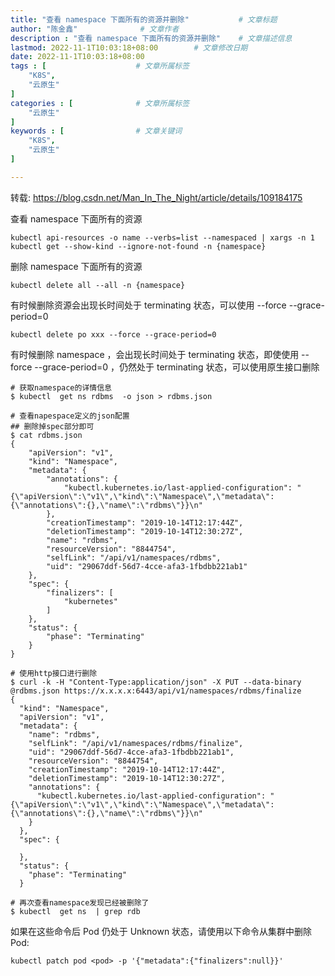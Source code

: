 ```yaml
---
title: "查看 namespace 下面所有的资源并删除"           # 文章标题
author: "陈金鑫"              # 文章作者
description : "查看 namespace 下面所有的资源并删除"    # 文章描述信息
lastmod: 2022-11-1T10:03:18+08:00        # 文章修改日期
date: 2022-11-1T10:03:18+08:00
tags : [                    # 文章所属标签
    "K8S",
    "云原生"
]
categories : [              # 文章所属标签
    "云原生"
]
keywords : [                # 文章关键词
    "K8S",
    "云原生"
]

---
```

转载: https://blog.csdn.net/Man_In_The_Night/article/details/109184175


查看 namespace 下面所有的资源
```
kubectl api-resources -o name --verbs=list --namespaced | xargs -n 1 kubectl get --show-kind --ignore-not-found -n {namespace}
```

删除 namespace 下面所有的资源
```
kubectl delete all --all -n {namespace}
```

有时候删除资源会出现长时间处于 terminating 状态，可以使用 --force --grace-period=0
```
kubectl delete po xxx --force --grace-period=0 
```

有时候删除 namespace ，会出现长时间处于 terminating 状态，即使使用 --force --grace-period=0 ，仍然处于 terminating 状态，可以使用原生接口删除
```
# 获取namespace的详情信息
$ kubectl  get ns rdbms  -o json > rdbms.json

# 查看napespace定义的json配置
## 删除掉spec部分即可
$ cat rdbms.json
{
    "apiVersion": "v1",
    "kind": "Namespace",
    "metadata": {
        "annotations": {
            "kubectl.kubernetes.io/last-applied-configuration": "{\"apiVersion\":\"v1\",\"kind\":\"Namespace\",\"metadata\":{\"annotations\":{},\"name\":\"rdbms\"}}\n"
        },
        "creationTimestamp": "2019-10-14T12:17:44Z",
        "deletionTimestamp": "2019-10-14T12:30:27Z",
        "name": "rdbms",
        "resourceVersion": "8844754",
        "selfLink": "/api/v1/namespaces/rdbms",
        "uid": "29067ddf-56d7-4cce-afa3-1fbdbb221ab1"
    },
    "spec": {
        "finalizers": [
            "kubernetes"
        ]
    },
    "status": {
        "phase": "Terminating"
    }
}

# 使用http接口进行删除
$ curl -k -H "Content-Type:application/json" -X PUT --data-binary @rdbms.json https://x.x.x.x:6443/api/v1/namespaces/rdbms/finalize
{
  "kind": "Namespace",
  "apiVersion": "v1",
  "metadata": {
    "name": "rdbms",
    "selfLink": "/api/v1/namespaces/rdbms/finalize",
    "uid": "29067ddf-56d7-4cce-afa3-1fbdbb221ab1",
    "resourceVersion": "8844754",
    "creationTimestamp": "2019-10-14T12:17:44Z",
    "deletionTimestamp": "2019-10-14T12:30:27Z",
    "annotations": {
      "kubectl.kubernetes.io/last-applied-configuration": "{\"apiVersion\":\"v1\",\"kind\":\"Namespace\",\"metadata\":{\"annotations\":{},\"name\":\"rdbms\"}}\n"
    }
  },
  "spec": {

  },
  "status": {
    "phase": "Terminating"
  }

# 再次查看namespace发现已经被删除了
$ kubectl  get ns  | grep rdb
```

如果在这些命令后 Pod 仍处于 Unknown 状态，请使用以下命令从集群中删除 Pod:
```
kubectl patch pod <pod> -p '{"metadata":{"finalizers":null}}'
```

